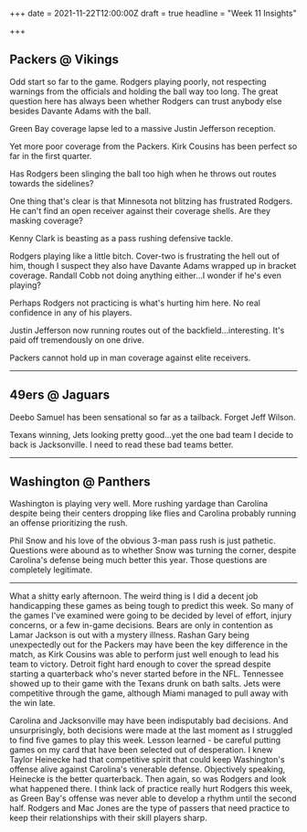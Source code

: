 +++
date = 2021-11-22T12:00:00Z
draft = true
headline = "Week 11 Insights"

+++
## Packers @ Vikings

Odd start so far to the game. Rodgers playing poorly, not respecting warnings from the officials and holding the ball way too long. The great question here has always been whether Rodgers can trust anybody else besides Davante Adams with the ball.

Green Bay coverage lapse led to a massive Justin Jefferson reception. 

Yet more poor coverage from the Packers. Kirk Cousins has been perfect so far in the first quarter.

Has Rodgers been slinging the ball too high when he throws out routes towards the sidelines?

One thing that's clear is that Minnesota not blitzing has frustrated Rodgers. He can't find an open receiver against their coverage shells. Are they masking coverage?

Kenny Clark is beasting as a pass rushing defensive tackle.

Rodgers playing like a little bitch. Cover-two is frustrating the hell out of him, though I suspect they also have Davante Adams wrapped up in bracket coverage. Randall Cobb not doing anything either...I wonder if he's even playing?

Perhaps Rodgers not practicing is what's hurting him here. No real confidence in any of his players.

Justin Jefferson now running routes out of the backfield...interesting. It's paid off tremendously on one drive.

Packers cannot hold up in man coverage against elite receivers.

***

## 49ers @ Jaguars

Deebo Samuel has been sensational so far as a tailback. Forget Jeff Wilson.

Texans winning, Jets looking pretty good...yet the one bad team I decide to back is Jacksonville. I need to read these bad teams better.

***

## Washington @ Panthers

Washington is playing very well. More rushing yardage than Carolina despite being their centers dropping like flies and Carolina probably running an offense prioritizing the rush.

Phil Snow and his love of the obvious 3-man pass rush is just pathetic. Questions were abound as to whether Snow was turning the corner, despite Carolina's defense being much better this year. Those questions are completely legitimate.

***

What a shitty early afternoon. The weird thing is I did a decent job handicapping these games as being tough to predict this week. So many of the games I've examined were going to be decided by level of effort, injury concerns, or a few in-game decisions. Bears are only in contention as Lamar Jackson is out with a mystery illness. Rashan Gary being unexpectedly out for the Packers may have been the key difference in the match, as Kirk Cousins was able to perform just well enough to lead his team to victory. Detroit fight hard enough to cover the spread despite starting a quarterback who's never started before in the NFL. Tennessee showed up to their game with the Texans drunk on bath salts. Jets were competitive through the game, although Miami managed to pull away with the win late.

Carolina and Jacksonville may have been indisputably bad decisions. And unsurprisingly, both decisions were made at the last moment as I struggled to find five games to play this week. Lesson learned - be careful putting games on my card that have been selected out of desperation. I knew Taylor Heinecke had that competitive spirit that could keep Washington's offense alive against Carolina's venerable defense. Objectively speaking, Heinecke is the better quarterback. Then again, so was Rodgers and look what happened there. I think lack of practice really hurt Rodgers this week, as Green Bay's offense was never able to develop a rhythm until the second half. Rodgers and Mac Jones are the type of passers that need practice to keep their relationships with their skill players sharp.